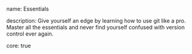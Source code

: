 name: Essentials

description: Give yourself an edge by learning how to use git like a pro. Master all the essentials and never find yourself confused with version control ever again.    

core: true
